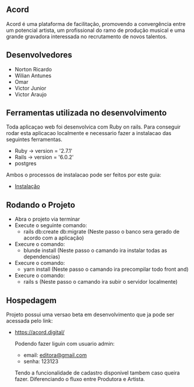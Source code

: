 ## Acord

Acord é uma plataforma de facilitação, promovendo a convergência entre um potencial artista, um profissional do ramo de produção musical e uma grande gravadora interessada no recrutamento de novos talentos.

## Desenvolvedores

* Norton Ricardo
* Wilian Antunes
* Omar
* Victor Junior 
* Victor Araujo 

## Ferramentas utilizada no desenvolvimento

Toda aplicaçao web foi desenvolvica com Ruby on rails.
Para conseguir rodar esta aplicacao localmente e necessario fazer a instalacao das seguintes ferramentas.
* Ruby     -> version = '2.7.1'
* Rails    -> version = '6.0.2'
* postgres

Ambos o processos de instalacao pode ser feitos por este guia:
* [Instalação](https://gorails.com/setup/ubuntu/18.04)

## Rodando o Projeto
- Abra o projeto via terminar
- Execute o seguinte comando:   
  - rails db:create db:migrate (Neste passo o banco sera gerado de acordo com a aplicação)
- Execure o comando:
  - blunde install (Neste passo o camando ira instalar todas as dependencias)
- Execure o comando:
  - yarn install (Neste passo o camando ira precompilar todo front and)
- Execure o comando:
  - rails s (Neste passo o camando ira subir o servidor localmente)

## Hospedagem 

 Projeto possui uma versao beta em desenvolvimento que ja pode ser acessada pelo link:
 
 - https://acord.digital/
 
   Podendo fazer liguin com usuario admin:
    - email: editora@gmail.com
    - senha: 123123
    
   Tendo a funcionalidade de cadastro disponivel tambem caso queira fazer. Diferenciando o fluxo entre Produtora e Artista.

